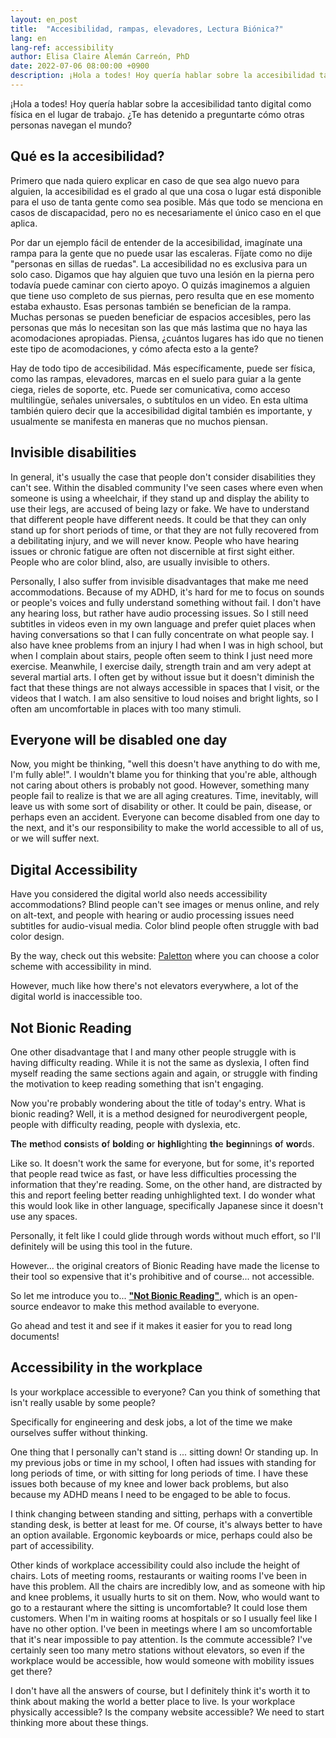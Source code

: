 ```yaml
---
layout: en_post
title:  "Accesibilidad, rampas, elevadores, Lectura Biónica?"
lang: en
lang-ref: accessibility
author: Elisa Claire Alemán Carreón, PhD
date: 2022-07-06 08:00:00 +0900
description: ¡Hola a todes! Hoy quería hablar sobre la accesibilidad tanto digital como física en el lugar de trabajo. ¿Te has detenido a preguntarte cómo otras personas navegan el mundo?
---
```


¡Hola a todes! Hoy quería hablar sobre la accesibilidad tanto digital como física en el lugar de trabajo. ¿Te has detenido a preguntarte cómo otras personas navegan el mundo?

## Qué es la accesibilidad?

Primero que nada quiero explicar en caso de que sea algo nuevo para alguien, la accesibilidad es el grado al que una cosa o lugar está disponible para el uso de tanta gente como sea posible. Más que todo se menciona en casos de discapacidad, pero no es necesariamente el único caso en el que aplica.

Por dar un ejemplo fácil de entender de la accesibilidad, imagínate una rampa para la gente que no puede usar las escaleras. Fíjate como no dije "personas en sillas de ruedas". La accesibilidad no es exclusiva para un solo caso. Digamos que hay alguien que tuvo una lesión en la pierna pero todavía puede caminar con cierto apoyo. O quizás imaginemos a alguien que tiene uso completo de sus piernas, pero resulta que en ese momento estaba exhausto. Esas personas también se benefician de la rampa. Muchas personas se pueden beneficiar de espacios accesibles, pero las personas que más lo necesitan son las que más lastima que no haya las acomodaciones apropiadas. Piensa, ¿cuántos lugares has ido que no tienen este tipo de acomodaciones, y cómo afecta esto a la gente?

Hay de todo tipo de accesibilidad. Más específicamente, puede ser física, como las rampas, elevadores, marcas en el suelo para guiar a la gente ciega, rieles de soporte, etc. Puede ser comunicativa, como acceso multilingüe, señales universales, o subtítulos en un video. En esta ultima también quiero decir que la accesibilidad digital también es importante, y usualmente se manifesta en maneras que no muchos piensan.

## Invisible disabilities

In general, it's usually the case that people don't consider disabilities they can't see. Within the disabled community I've seen cases where even when someone is using a wheelchair, if they stand up and display the ability to use their legs, are accused of being lazy or fake. We have to understand that different people have different needs. It could be that they can only stand up for short periods of time, or that they are not fully recovered from a debilitating injury, and we will never know. People who have hearing issues or chronic fatigue are often not discernible at first sight either. People who are color blind, also, are usually invisible to others.

Personally, I also suffer from invisible disadvantages that make me need accommodations. Because of my ADHD, it's hard for me to focus on sounds or people's voices and fully understand something without fail. I don't have any hearing loss, but rather have audio processing issues. So I still need subtitles in videos even in my own language and prefer quiet places when having conversations so that I can fully concentrate on what people say. I also have knee problems from an injury I had when I was in high school, but when I complain about stairs, people often seem to think I just need more exercise. Meanwhile, I exercise daily, strength train and am very adept at several martial arts. I often get by without issue but it doesn't diminish the fact that these things are not always accessible in spaces that I visit, or the videos that I watch. I am also sensitive to loud noises and bright lights, so I often am uncomfortable in places with too many stimuli.

## Everyone will be disabled one day

Now, you might be thinking, "well this doesn't have anything to do with me, I'm fully able!". I wouldn't blame you for thinking that you're able, although not caring about others is probably not good. However, something many people fail to realize is that we are all aging creatures. Time, inevitably, will leave us with some sort of disability or other. It could be pain, disease, or perhaps even an accident. Everyone can become disabled from one day to the next, and it's our responsibility to make the world accessible to all of us, or we will suffer next.

## Digital Accessibility

Have you considered the digital world also needs accessibility accommodations? Blind people can't see images or menus online, and rely on alt-text, and people with hearing or audio processing issues need subtitles for audio-visual media. Color blind people often struggle with bad color design. 

By the way, check out this website: [Paletton](https://paletton.com) where you can choose a color scheme with accessibility in mind.

However, much like how there's not elevators everywhere, a lot of the digital world is inaccessible too.

## Not Bionic Reading

One other disadvantage that I and many other people struggle with is having difficulty reading. While it is not the same as dyslexia, I often find myself reading the same sections again and again, or struggle with finding the motivation to keep reading something that isn't engaging.

Now you're probably wondering about the title of today's entry. What is bionic reading? Well, it is a method designed for neurodivergent people, people with difficulty reading, people with dyslexia, etc. 

**Th**e **met**hod **cons**ists **o**f **bold**ing **o**r **highli**ghting **th**e **begin**nings **o**f **wor**ds. 

Like so. It doesn't work the same for everyone, but for some, it's reported that people read twice as fast, or have less difficulties processing the information that they're reading. Some, on the other hand, are distracted by this and report feeling better reading unhighlighted text. I do wonder what this would look like in other language, specifically Japanese since it doesn't use any spaces.

Personally, it felt like I could glide through words without much effort, so I'll definitely will be using this tool in the future.

However... the original creators of Bionic Reading have made the license to their tool so expensive that it's prohibitive and of course... not accessible.

So let me introduce you to... [**"Not Bionic Reading"**](https://not-br.neocities.org/), which is an open-source endeavor to make this method available to everyone.

Go ahead and test it and see if it makes it easier for you to read long documents!

## Accessibility in the workplace

Is your workplace accessible to everyone? Can you think of something that isn't really usable by some people? 

Specifically for engineering and desk jobs, a lot of the time we make ourselves suffer without thinking. 

One thing that I personally can't stand is ... sitting down! Or standing up. In my previous jobs or time in my school, I often had issues with standing for long periods of time, or with sitting for long periods of time. I have these issues both because of my knee and lower back problems, but also because my ADHD means I need to be engaged to be able to focus.

I think changing between standing and sitting, perhaps with a convertible standing desk, is better at least for me. Of course, it's always better to have an option available. Ergonomic keyboards or mice, perhaps could also be part of accessibility. 

Other kinds of workplace accessibility could also include the height of chairs. Lots of meeting rooms, restaurants or waiting rooms I've been in have this problem. All the chairs are incredibly low, and as someone with hip and knee problems, it usually hurts to sit on them. Now, who would want to go to a restaurant where the sitting is uncomfortable? It could lose them customers. When I'm in waiting rooms at hospitals or so I usually feel like I have no other option. I've been in meetings where I am so uncomfortable that it's near impossible to pay attention. Is the commute accessible? I've certainly seen too many metro stations without elevators, so even if the workplace would be accessible, how would someone with mobility issues get there?

I don't have all the answers of course, but I definitely think it's worth it to think about making the world a better place to live. Is your workplace physically accessible? Is the company website accessible? We need to start thinking more about these things.